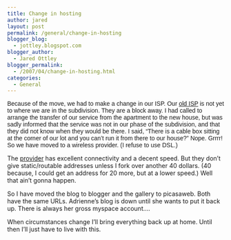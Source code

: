 ```yaml
---
title: Change in hosting
author: jared
layout: post
permalink: /general/change-in-hosting
blogger_blog:
  - jottley.blogspot.com
blogger_author:
  - Jared Ottley
blogger_permalink:
  - /2007/04/change-in-hosting.html
categories:
  - General
---
```

<span style="font-size:100%"><span style="font-family:arial">Because of the move, we had to make a change in our ISP. Our <a href="http://www.comcast.net/">old ISP</a> is not yet to where we are in the subdivision. They are a block away. I had called to arrange the transfer of our service from the apartment to the new house, but was sadly informed that the service was not in our phase of the subdivision, and that they did not know when they would be there. I said, &#8220;There is a cable box sitting at the corner of our lot and you can&#8217;t run it from there to our house?&#8221; Nope. Grrrr! So we have moved to a wireless provider. (I refuse to use DSL.)</p> <p>
  The <a href="http://www.digis.net/">provider</a> has excellent connectivity and a decent speed. But they don&#8217;t give static/routable addresses unless I fork over another 40 dollars. (40 because, I could get an address for 20 more, but at a lower speed.) Well that ain&#8217;t gonna happen.
</p>

<p>
  So I have moved the blog to blogger and the gallery to picasaweb. Both have the same URLs. Adrienne&#8217;s blog is down until she wants to put it back up. There is always her gross myspace account&#8230;.
</p>

<p>
  When circumstances change I&#8217;ll bring everything back up at home. Until then I&#8217;ll just have to live with this.<br /></span></span>
</p>